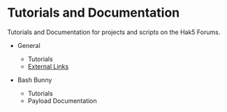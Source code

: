 # Tutorials and Documentation
Tutorials and Documentation for projects and scripts on the Hak5 Forums.

- General
  - Tutorials
  - [External Links](https://github.com/Dave-ee/Tutorials-and-Documentation/blob/master/PowerShell/ExternalLinks.md)
  
- Bash Bunny
  - Tutorials
  - Payload Documentation
